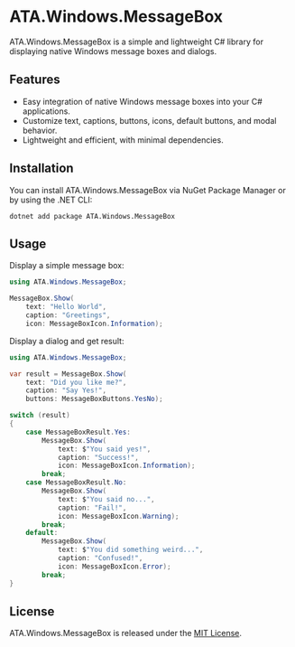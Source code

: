 # ATA.Windows.MessageBox
ATA.Windows.MessageBox is a simple and lightweight C# library for displaying native Windows message boxes and dialogs.

## Features
- Easy integration of native Windows message boxes into your C# applications.
- Customize text, captions, buttons, icons, default buttons, and modal behavior.
- Lightweight and efficient, with minimal dependencies.

## Installation
You can install ATA.Windows.MessageBox via NuGet Package Manager or by using the .NET CLI:
```
dotnet add package ATA.Windows.MessageBox
```

## Usage
Display a simple message box:
```csharp
using ATA.Windows.MessageBox;

MessageBox.Show(
	text: "Hello World", 
	caption: "Greetings", 
	icon: MessageBoxIcon.Information);
```

Display a dialog and get result:
```csharp
using ATA.Windows.MessageBox;

var result = MessageBox.Show(
    text: "Did you like me?",
    caption: "Say Yes!",
    buttons: MessageBoxButtons.YesNo);

switch (result)
{
    case MessageBoxResult.Yes:
        MessageBox.Show(
            text: $"You said yes!",
            caption: "Success!",
            icon: MessageBoxIcon.Information);
        break;
    case MessageBoxResult.No:
        MessageBox.Show(
            text: $"You said no...",
            caption: "Fail!",
            icon: MessageBoxIcon.Warning);
        break;
    default:
        MessageBox.Show(
            text: $"You did something weird...",
            caption: "Confused!",
            icon: MessageBoxIcon.Error);
        break;
}
```


## License
ATA.Windows.MessageBox is released under the [MIT License](https://www.nuget.org/packages/ATA.Windows.MessageBox/1.0.1/License).